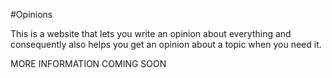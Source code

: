 #Opinions

This is a website that lets you write an opinion about everything 
and consequently also helps you get an opinion about a topic when you need it.

MORE INFORMATION COMING SOON

